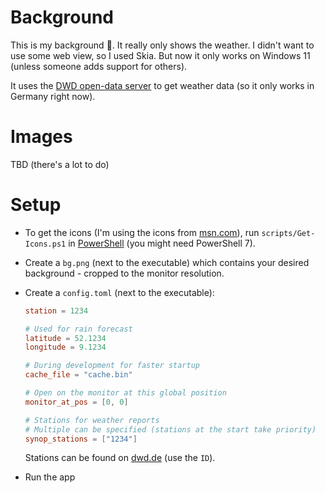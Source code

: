 # Background

This is my background 🙂. It really only shows the weather. I didn't want to use some web view, so I used Skia. But now it only works on Windows 11 (unless someone adds support for others).

It uses the [DWD open-data server](https://opendata.dwd.de/) to get weather data (so it only works in Germany right now).

# Images

TBD (there's a lot to do)

# Setup

- To get the icons (I'm using the icons from [msn.com](https://msn.com)),
  run `scripts/Get-Icons.ps1` in [PowerShell](https://github.com/PowerShell/powershell/releases) (you might need PowerShell 7).
- Create a `bg.png` (next to the executable) which contains your desired background - cropped to the monitor resolution.
- Create a `config.toml` (next to the executable):

  ```toml
  station = 1234

  # Used for rain forecast
  latitude = 52.1234
  longitude = 9.1234

  # During development for faster startup
  cache_file = "cache.bin"

  # Open on the monitor at this global position
  monitor_at_pos = [0, 0]

  # Stations for weather reports
  # Multiple can be specified (stations at the start take priority)
  synop_stations = ["1234"]
  ```

  Stations can be found on [dwd.de](https://www.dwd.de/DE/leistungen/met_verfahren_mosmix/mosmix_stationskatalog.cfg?view=nasPublication&nn=16102) (use the `ID`).

- Run the app
